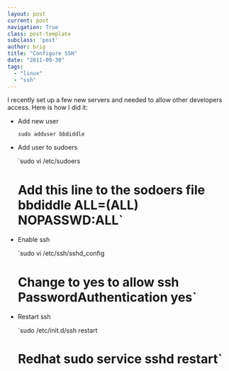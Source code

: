 ```yaml
---
layout: post
current: post
navigation: True
class: post-template
subclass: 'post'
author: brig
title: "Configure SSH"
date: "2011-09-30"
tags:
  - "linux"
  - "ssh"
---
```


I recently set up a few new servers and needed to allow other developers access. Here is how I did it:

- Add new user

    `sudo adduser bbdiddle`

- Add user to sudoers

    `sudo vi /etc/sudoers

    # Add this line to the sodoers file bbdiddle ALL=(ALL) NOPASSWD:ALL`

- Enable ssh

    `sudo vi /etc/ssh/sshd_config

    # Change to yes to allow ssh PasswordAuthentication yes`

- Restart ssh

    `sudo /etc/init.d/ssh restart

    # Redhat sudo service sshd restart`
